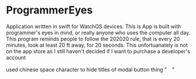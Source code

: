 # ProgrammerEyes

Application written in swift for WatchOS devices. This is App is built with programmer's eyes in mind, or really anyone who uses the computer all day. This program reminds people to follow the 202020 rule, that is every 20 minutes, look at least 20 ft away, for 20 seconds. This unfortuanately is not on the app store as I still haven't decided if I want to purchase a developer's account

used chinese space character to hide titles of modal button thing "　" 

